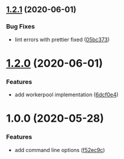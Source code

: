 ## [1.2.1](https://github.com/rajasegar/compression-stats-cli/compare/v1.2.0...v1.2.1) (2020-06-01)


### Bug Fixes

* lint errors with prettier fixed ([05bc373](https://github.com/rajasegar/compression-stats-cli/commit/05bc3730d810ecc631b0f616605c0fbee536efb8))

# [1.2.0](https://github.com/rajasegar/compression-stats-cli/compare/v1.1.0...v1.2.0) (2020-06-01)


### Features

* add workerpool implementation ([6dcf0e4](https://github.com/rajasegar/compression-stats-cli/commit/6dcf0e4bba8bc86317e81b4e93a24445b5f78d74))

# 1.0.0 (2020-05-28)


### Features

* add command line options ([f52ec9c](https://github.com/rajasegar/compression-stats-cli/commit/f52ec9c44271999e6e58c4b5784fb3dffa37b931))
